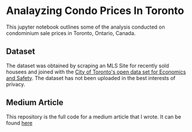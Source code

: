 # Analayzing Condo Prices In Toronto

This jupyter notebook outlines some of the analysis conducted on condominium sale prices in Toronto, Ontario, Canada. 

## Dataset

The dataset was obtained by scraping an MLS Site for recently sold housees and joined with the [City of Toronto's open data set for Economics and Safety](https://open.toronto.ca/dataset/wellbeing-toronto-economics/).
The dataset has not been uploaded in the best interests of privacy. 

## Medium Article

This repository is the full code for a medium article that I wrote. It can be found [here]()
